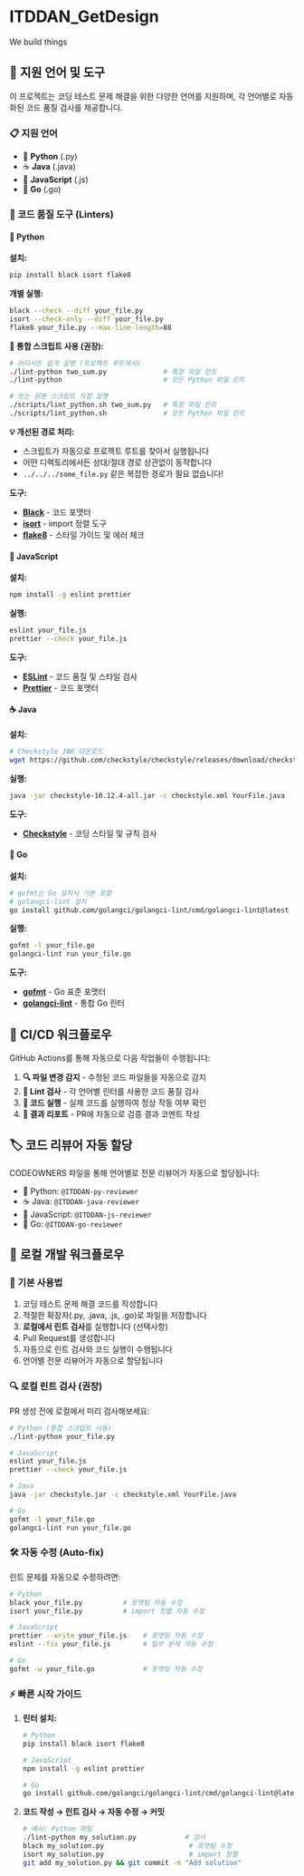 # ITDDAN_GetDesign
We build things

## 🚀 지원 언어 및 도구

이 프로젝트는 코딩 테스트 문제 해결을 위한 다양한 언어를 지원하며, 각 언어별로 자동화된 코드 품질 검사를 제공합니다.

### 📋 지원 언어
- 🐍 **Python** (.py)
- ☕ **Java** (.java)  
- 🚀 **JavaScript** (.js)
- 🐹 **Go** (.go)

### 🧹 코드 품질 도구 (Linters)

#### 🐍 Python
**설치:**
```bash
pip install black isort flake8
```

**개별 실행:**
```bash
black --check --diff your_file.py
isort --check-only --diff your_file.py
flake8 your_file.py --max-line-length=88
```

**🚀 통합 스크립트 사용 (권장):**
```bash
# 어디서든 쉽게 실행 (프로젝트 루트에서)
./lint-python two_sum.py              # 특정 파일 린트
./lint-python                         # 모든 Python 파일 린트

# 또는 원본 스크립트 직접 실행
./scripts/lint_python.sh two_sum.py   # 특정 파일 린트
./scripts/lint_python.sh              # 모든 Python 파일 린트
```

**💡 개선된 경로 처리:**
- 스크립트가 자동으로 프로젝트 루트를 찾아서 실행됩니다
- 어떤 디렉토리에서든 상대/절대 경로 상관없이 동작합니다
- `../../../some_file.py` 같은 복잡한 경로가 필요 없습니다!

**도구:**
- **[Black](https://black.readthedocs.io/)** - 코드 포맷터
- **[isort](https://pycqa.github.io/isort/)** - import 정렬 도구
- **[flake8](https://flake8.pycqa.org/)** - 스타일 가이드 및 에러 체크

#### 🚀 JavaScript
**설치:**
```bash
npm install -g eslint prettier
```

**실행:**
```bash
eslint your_file.js
prettier --check your_file.js
```

**도구:**
- **[ESLint](https://eslint.org/)** - 코드 품질 및 스타일 검사
- **[Prettier](https://prettier.io/)** - 코드 포맷터

#### ☕ Java
**설치:**
```bash
# Checkstyle JAR 다운로드
wget https://github.com/checkstyle/checkstyle/releases/download/checkstyle-10.12.4/checkstyle-10.12.4-all.jar
```

**실행:**
```bash
java -jar checkstyle-10.12.4-all.jar -c checkstyle.xml YourFile.java
```

**도구:**
- **[Checkstyle](https://checkstyle.sourceforge.io/)** - 코딩 스타일 및 규칙 검사

#### 🐹 Go
**설치:**
```bash
# gofmt는 Go 설치시 기본 포함
# golangci-lint 설치
go install github.com/golangci/golangci-lint/cmd/golangci-lint@latest
```

**실행:**
```bash
gofmt -l your_file.go
golangci-lint run your_file.go
```

**도구:**
- **[gofmt](https://golang.org/cmd/gofmt/)** - Go 표준 포맷터
- **[golangci-lint](https://golangci-lint.run/)** - 통합 Go 린터

## 🔄 CI/CD 워크플로우

GitHub Actions를 통해 자동으로 다음 작업들이 수행됩니다:

1. **🔍 파일 변경 감지** - 수정된 코드 파일들을 자동으로 감지
2. **🧹 Lint 검사** - 각 언어별 린터를 사용한 코드 품질 검사
3. **🧪 코드 실행** - 실제 코드를 실행하여 정상 작동 여부 확인
4. **📝 결과 리포트** - PR에 자동으로 검증 결과 코멘트 작성

## 🏷️ 코드 리뷰어 자동 할당

CODEOWNERS 파일을 통해 언어별로 전문 리뷰어가 자동으로 할당됩니다:

- 🐍 Python: `@ITDDAN-py-reviewer`
- ☕ Java: `@ITDDAN-java-reviewer`
- 🚀 JavaScript: `@ITDDAN-js-reviewer`
- 🐹 Go: `@ITDDAN-go-reviewer`

## 🔧 로컬 개발 워크플로우

### 📝 기본 사용법
1. 코딩 테스트 문제 해결 코드를 작성합니다
2. 적절한 확장자(.py, .java, .js, .go)로 파일을 저장합니다
3. **로컬에서 린트 검사**를 실행합니다 (선택사항)
4. Pull Request를 생성합니다
5. 자동으로 린트 검사와 코드 실행이 수행됩니다
6. 언어별 전문 리뷰어가 자동으로 할당됩니다

### 🔍 로컬 린트 검사 (권장)
PR 생성 전에 로컬에서 미리 검사해보세요:

```bash
# Python (통합 스크립트 사용)
./lint-python your_file.py

# JavaScript
eslint your_file.js
prettier --check your_file.js

# Java
java -jar checkstyle.jar -c checkstyle.xml YourFile.java

# Go
gofmt -l your_file.go
golangci-lint run your_file.go
```

### 🛠️ 자동 수정 (Auto-fix)
린트 문제를 자동으로 수정하려면:

```bash
# Python
black your_file.py          # 포맷팅 자동 수정
isort your_file.py          # import 정렬 자동 수정

# JavaScript
prettier --write your_file.js    # 포맷팅 자동 수정
eslint --fix your_file.js        # 일부 문제 자동 수정

# Go
gofmt -w your_file.go            # 포맷팅 자동 수정
```

### ⚡ 빠른 시작 가이드

1. **린터 설치:**
   ```bash
   # Python
   pip install black isort flake8
   
   # JavaScript
   npm install -g eslint prettier
   
   # Go
   go install github.com/golangci/golangci-lint/cmd/golangci-lint@latest
   ```

2. **코드 작성 → 린트 검사 → 자동 수정 → 커밋**
   ```bash
   # 예시: Python 파일
   ./lint-python my_solution.py            # 검사
   black my_solution.py                     # 포맷팅 수정
   isort my_solution.py                     # import 정렬
   git add my_solution.py && git commit -m "Add solution"
   ```
